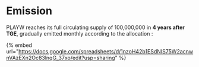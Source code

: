 # Emission

PLAYW reaches its full circulating supply of 100,000,000 in **4 years after TGE**, gradually emitted monthly according to the allocation :&#x20;

{% embed url="https://docs.google.com/spreadsheets/d/1nzoH42b1ESdNIS75W2acnwnVAzEXn2Oc83lnqG_37xo/edit?usp=sharing" %}
